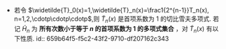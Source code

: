 - 若令 $\widetilde{T}_0(x)=1,\widetilde{T}_n(x)=\frac1{2^{n-1}}T_n(x), n=1,2,\cdotp\cdotp\cdotp$,则 $\widetilde{T}_n(x)$ 是首项系数为 $1$ 的切比雪夫多项式. 若记 $\widetilde{H}_n$ 为 **所有次数小于等于 $n$ 的首项系数为 $1$ 的多项式集合** ，对 $\widetilde{T}_n(x)$ 有以下性质.
  id:: 659b64f5-f5c2-43f2-9710-df207162c343